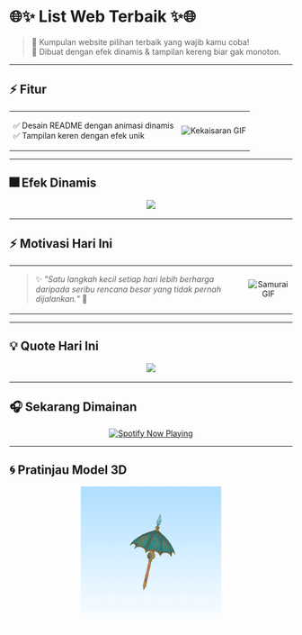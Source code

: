 # 🌐✨ List Web Terbaik ✨🌐  

> 🚀 Kumpulan website pilihan terbaik yang wajib kamu coba!  
> 🎨 Dibuat dengan efek dinamis & tampilan kereng biar gak monoton.  

---

## ⚡ Fitur  

<table>
<tr>
<td>

✅ Desain README dengan animasi dinamis  
✅ Tampilan keren dengan efek unik  

</td>
<td>

<img src="https://media.giphy.com/media/jt7bAtEijhurm/giphy.gif" width="250" alt="Kekaisaran GIF">

</td>
</tr>
</table>

---

## 🎆 Efek Dinamis 

<p align="center">
<img src="https://readme-typing-svg.herokuapp.com?size=25&duration=4000&color=FF5733&center=true&vCenter=true&width=600&lines=Website+Favorit+Versi+2025;Dinamis+dan+Kereng;Dijamin+Mantap+%F0%9F%92%A5">
</p>

---

## ⚡ Motivasi Hari Ini 

<table>
<tr>
<td lebar="60%">

> ✨ *"Satu langkah kecil setiap hari lebih berharga daripada seribu rencana besar yang tidak pernah dijalankan."* 🚀 

</td>
<td lebar="40%" align="center">

<img src="https://media.giphy.com/media/xT9IgG50Fb7Mi0prBC/giphy.gif" lebar="250" alt=" Samurai GIF ">

</td>
</tr>
</table>

---

## 💡 Quote Hari Ini 

<p align="center">
<img src="https://quotes-github-readme.vercel.app/api?type=horizontal&tema=dark">
</p>

---

## 🎧 Sekarang Dimainan 

<p align="center">
<a href="https://open.spotify.com/user/username">
<img src="https://novatorem.vercel.app/api/spotify" alt=" Spotify Now Playing " lebar="450" />
</a>
</p>

---

## 🌀 Pratinjau Model 3D 

<p align="center">
  <img src="./payung legenda.gif" lebar="400" alt=" Preview 3D Model ">
</p>
